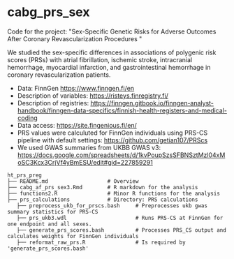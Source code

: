 # cabg_prs_sex
Code for the project: "Sex-Specific Genetic Risks for Adverse Outcomes  After Coronary Revascularization Procedures "

We studied the sex-specific differences in associations of polygenic risk scores (PRSs) with atrial fibrillation, ischemic stroke, intracranial hemorrhage, myocardial infarction, and gastrointestinal hemorrhage in coronary revascularization patients. 

* Data: FinnGen https://www.finngen.fi/en
* Description of variables: https://risteys.finregistry.fi/
* Description of registries: https://finngen.gitbook.io/finngen-analyst-handbook/finngen-data-specifics/finnish-health-registers-and-medical-coding
* Data access: https://site.fingenious.fi/en/
* PRS values were calculuted for FinnGen individuals using PRS-CS pipeline with default settings: https://github.com/getian107/PRScs
* We used GWAS summaries from UKBB GWAS v3: https://docs.google.com/spreadsheets/d/1kvPoupSzsSFBNSztMzl04xMoSC3Kcx3CrjVf4yBmESU/edit#gid=227859291

```
ht_prs_preg
├── README.md                   # Overview
├── cabg_af_prs_sex3.Rmd        # R markdown for the analysis
├── functions2.R                # Minor R functions for the analysis
├── prs_calculations            # Directory: PRS calculations
   ├── preprocess_ukb_for_prscs.bash     # Preprocesses ukb gwas summary statistics for PRS-CS
   ├── prs_ukb3.wdl                      # Runs PRS-CS at FinnGen for one endpoint and all sexes.
   ├── generate_prs_scores.bash          # Processes PRS_CS output and calculates weights for FinnGen individuals
   ├── reformat_raw_prs.R                # Is required by 'generate_prs_scores.bash'

```
